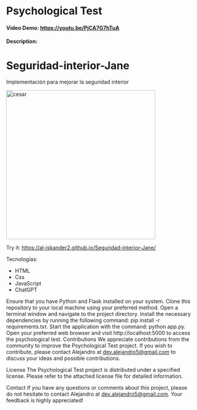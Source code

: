 # Psychological Test
#### Video Demo:  <https://youtu.be/PjCA7G7hTuA>
#### Description:
# Seguridad-interior-Jane
Implementación para mejorar la seguridad interior

<img src="https://i.ibb.co/5FdyLVM/Screen-Shot-2021-02-25-at-00-15-17.png" alt="cesar" width="400"/>

Try it: https://al-iskander2.github.io/Seguridad-interior-Jane/ 

Tecnologías:
- HTML
- Css
- JavaScript
- ChatGPT



Ensure that you have Python and Flask installed on your system.
Clone this repository to your local machine using your preferred method.
Open a terminal window and navigate to the project directory.
Install the necessary dependencies by running the following command: pip install -r requirements.txt.
Start the application with the command: python app.py.
Open your preferred web browser and visit http://localhost:5000 to access the psychological test.
Contributions
We appreciate contributions from the community to improve the Psychological Test project. If you wish to contribute, please contact Alejandro at dev.alejandro5@gmail.com to discuss your ideas and possible contributions.

License
The Psychological Test project is distributed under a specified license. Please refer to the attached license file for detailed information.

Contact
If you have any questions or comments about this project, please do not hesitate to contact Alejandro at dev.alejandro5@gmail.com. Your feedback is highly appreciated!




